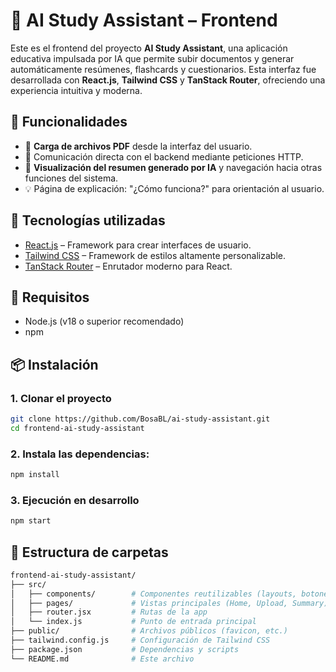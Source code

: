 # 🎨 AI Study Assistant – Frontend

Este es el frontend del proyecto **AI Study Assistant**, una aplicación educativa impulsada por IA que permite subir documentos y generar automáticamente resúmenes, flashcards y cuestionarios. Esta interfaz fue desarrollada con **React.js**, **Tailwind CSS** y **TanStack Router**, ofreciendo una experiencia intuitiva y moderna.

## 🚀 Funcionalidades

- 📄 **Carga de archivos PDF** desde la interfaz del usuario.
- 🔄 Comunicación directa con el backend mediante peticiones HTTP.
- 🧠 **Visualización del resumen generado por IA** y navegación hacia otras funciones del sistema.
- 💡 Página de explicación: "¿Cómo funciona?" para orientación al usuario.

## 🧰 Tecnologías utilizadas

- [React.js](https://react.dev/) – Framework para crear interfaces de usuario.
- [Tailwind CSS](https://tailwindcss.com/) – Framework de estilos altamente personalizable.
- [TanStack Router](https://tanstack.com/router) – Enrutador moderno para React.

## 🚀 Requisitos

- Node.js (v18 o superior recomendado)
- npm

## 📦 Instalación

### 1. Clonar el proyecto

```bash
git clone https://github.com/BosaBL/ai-study-assistant.git
cd frontend-ai-study-assistant
```

### 2. Instala las dependencias:

```bash
npm install
```

### 3. Ejecución en desarrollo

```bash
npm start
```

## 📁 Estructura de carpetas

```bash
frontend-ai-study-assistant/
├── src/
│   ├── components/        # Componentes reutilizables (layouts, botones, etc.)
│   ├── pages/             # Vistas principales (Home, Upload, Summary)
│   ├── router.jsx         # Rutas de la app
│   └── index.js           # Punto de entrada principal
├── public/                # Archivos públicos (favicon, etc.)
├── tailwind.config.js     # Configuración de Tailwind CSS
├── package.json           # Dependencias y scripts
└── README.md              # Este archivo
```